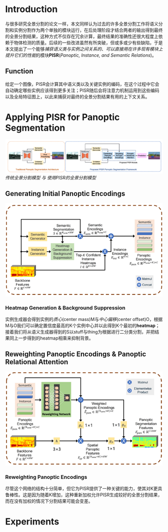 # Introduction
与很多研究全景分割的论文一样，本文同样认为过去的许多全景分割工作将语义分割和实例分割作为两个单独的模块运行，在后处理阶段才结合两者的输出得到最终的全景分割结果，这种方式不仅存在冗余计算，最终结果的准确性还很大程度上依赖于物体检测的质量。后续的一些改进虽然有所突破，但或多或少有些缺陷，于是本文提出了一个能够*捕获语义类与实例之间关系的*、*可以直接用在许多现有模块上提升它们的性能*的模块**PISR**(*Panoptic, Instance, and Semantic Relations*)。
## Function
给定一个图像，PISR会计算其中语义类以及关键实例的编码，在这个过程中它会自动确定哪些实例应该得到更多关注；PISR随后会将注意力机制运用到这些编码以及全局特征图上，以此来捕获对最终的全景分割结果有用的上下文关系。
# Applying PISR for Panoptic Segmentation
![Alt text](imgs/PISR_Use.png)
*传统全景分割模型  与  使用PISR的全景分割模型*
## Generating Initial Panoptic Encodings
![Alt text](imgs/PISR_Encodeing.png)
### Heatmap Generation & Background Suppression
实例生成器会得到实例的*质心*(center mass)M与*中心偏移*(center offset)O，根据M与O我们可以确定置信度最高的K个实例中心并以此得到K个最初的**heatmap**；接着我们将从语义生成器得到的S以stuff与thing为根据进行二分类分割，并把结果同上一步得到的heatmap相乘来抑制背景。
## Reweighting Panoptic Encodings & Panoptic Relational Attention
![Alt text](imgs/PISR_Reweight&Attention.png)
### Reweighting Panoptic Encodings
尽管这个网络的结构十分简单，但它为PISR提供了一种关键的能力，使其对K更具鲁棒性。这是因为随着K增加，这种重新加权允许PISR生成较好的全景分割结果，而在没有加权的情况下分割结果可能会变差。
# Experiments